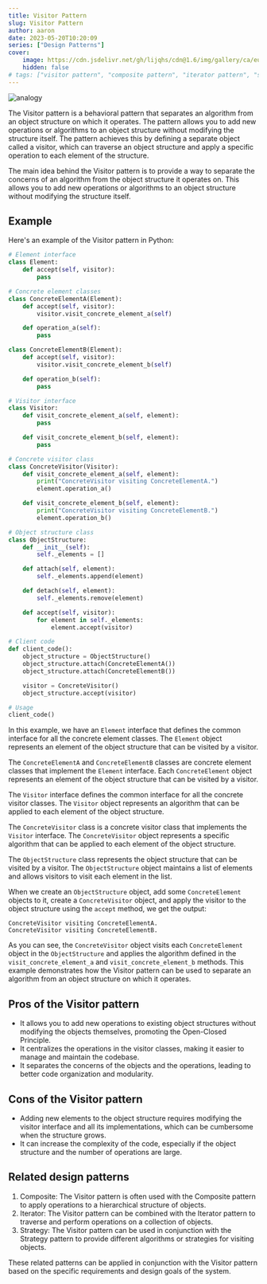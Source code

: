 ```yaml
---
title: Visitor Pattern
slug: Visitor Pattern
author: aaron
date: 2023-05-20T10:20:09
series: ["Design Patterns"]
cover: 
    image: https://cdn.jsdelivr.net/gh/lijqhs/cdn@1.6/img/gallery/ca/eugene-aikimov-azqdBkIHVo0-unsplash.jpg
    hidden: false
# tags: ["visitor pattern", "composite pattern", "iterator pattern", "strategy pattern"]
---
```



![analogy](https://refactoring.guru/images/patterns/content/visitor/visitor-comic-1.png)

The Visitor pattern is a behavioral pattern that separates an algorithm from an object structure on which it operates. The pattern allows you to add new operations or algorithms to an object structure without modifying the structure itself. The pattern achieves this by defining a separate object called a visitor, which can traverse an object structure and apply a specific operation to each element of the structure.

The main idea behind the Visitor pattern is to provide a way to separate the concerns of an algorithm from the object structure it operates on. This allows you to add new operations or algorithms to an object structure without modifying the structure itself.

## Example

Here's an example of the Visitor pattern in Python:

```python
# Element interface
class Element:
    def accept(self, visitor):
        pass

# Concrete element classes
class ConcreteElementA(Element):
    def accept(self, visitor):
        visitor.visit_concrete_element_a(self)

    def operation_a(self):
        pass

class ConcreteElementB(Element):
    def accept(self, visitor):
        visitor.visit_concrete_element_b(self)

    def operation_b(self):
        pass

# Visitor interface
class Visitor:
    def visit_concrete_element_a(self, element):
        pass

    def visit_concrete_element_b(self, element):
        pass

# Concrete visitor class
class ConcreteVisitor(Visitor):
    def visit_concrete_element_a(self, element):
        print("ConcreteVisitor visiting ConcreteElementA.")
        element.operation_a()

    def visit_concrete_element_b(self, element):
        print("ConcreteVisitor visiting ConcreteElementB.")
        element.operation_b()

# Object structure class
class ObjectStructure:
    def __init__(self):
        self._elements = []

    def attach(self, element):
        self._elements.append(element)

    def detach(self, element):
        self._elements.remove(element)

    def accept(self, visitor):
        for element in self._elements:
            element.accept(visitor)

# Client code
def client_code():
    object_structure = ObjectStructure()
    object_structure.attach(ConcreteElementA())
    object_structure.attach(ConcreteElementB())

    visitor = ConcreteVisitor()
    object_structure.accept(visitor)

# Usage
client_code()
```

In this example, we have an `Element` interface that defines the common interface for all the concrete element classes. The `Element` object represents an element of the object structure that can be visited by a visitor.

The `ConcreteElementA` and `ConcreteElementB` classes are concrete element classes that implement the `Element` interface. Each `ConcreteElement` object represents an element of the object structure that can be visited by a visitor.

The `Visitor` interface defines the common interface for all the concrete visitor classes. The `Visitor` object represents an algorithm that can be applied to each element of the object structure.

The `ConcreteVisitor` class is a concrete visitor class that implements the `Visitor` interface. The `ConcreteVisitor` object represents a specific algorithm that can be applied to each element of the object structure.

The `ObjectStructure` class represents the object structure that can be visited by a visitor. The `ObjectStructure` object maintains a list of elements and allows visitors to visit each element in the list.

When we create an `ObjectStructure` object, add some `ConcreteElement` objects to it, create a `ConcreteVisitor` object, and apply the visitor to the object structure using the `accept` method, we get the output:

```
ConcreteVisitor visiting ConcreteElementA.
ConcreteVisitor visiting ConcreteElementB.
```

As you can see, the `ConcreteVisitor` object visits each `ConcreteElement` object in the `ObjectStructure` and applies the algorithm defined in the `visit_concrete_element_a` and `visit_concrete_element_b` methods. This example demonstrates how the Visitor pattern can be used to separate an algorithm from an object structure on which it operates.

## Pros of the Visitor pattern

- It allows you to add new operations to existing object structures without modifying the objects themselves, promoting the Open-Closed Principle.
- It centralizes the operations in the visitor classes, making it easier to manage and maintain the codebase.
- It separates the concerns of the objects and the operations, leading to better code organization and modularity.

## Cons of the Visitor pattern

- Adding new elements to the object structure requires modifying the visitor interface and all its implementations, which can be cumbersome when the structure grows.
- It can increase the complexity of the code, especially if the object structure and the number of operations are large.

## Related design patterns

1. Composite: The Visitor pattern is often used with the Composite pattern to apply operations to a hierarchical structure of objects.
2. Iterator: The Visitor pattern can be combined with the Iterator pattern to traverse and perform operations on a collection of objects.
3. Strategy: The Visitor pattern can be used in conjunction with the Strategy pattern to provide different algorithms or strategies for visiting objects.

These related patterns can be applied in conjunction with the Visitor pattern based on the specific requirements and design goals of the system.